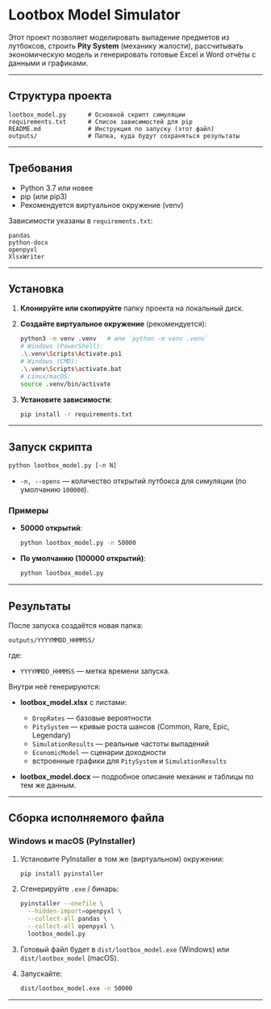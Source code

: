 # Lootbox Model Simulator

Этот проект позволяет моделировать выпадение предметов из лутбоксов, строить **Pity System** (механику жалости), рассчитывать экономическую модель и генерировать готовые Excel и Word отчёты с данными и графиками.

---

## Структура проекта

```
lootbox_model.py      # Основной скрипт симуляции
requirements.txt      # Список зависимостей для pip
README.md             # Инструкция по запуску (этот файл)
outputs/              # Папка, куда будут сохраняться результаты
```

---

## Требования

* Python 3.7 или новее
* pip (или pip3)
* Рекомендуется виртуальное окружение (venv)

Зависимости указаны в `requirements.txt`:

```text
pandas
python-docx
openpyxl
XlsxWriter
```

---

## Установка

1. **Клонируйте или скопируйте** папку проекта на локальный диск.

2. **Создайте виртуальное окружение** (рекомендуется):

   ```bash
   python3 -m venv .venv   # или `python -m venv .venv`
   # Windows (PowerShell):
   .\.venv\Scripts\Activate.ps1
   # Windows (CMD):
   .\.venv\Scripts\activate.bat
   # Linux/macOS:
   source .venv/bin/activate
   ```

3. **Установите зависимости**:

   ```bash
   pip install -r requirements.txt
   ```

---

## Запуск скрипта

```bash
python lootbox_model.py [-n N]
```

* `-n, --opens` — количество открытий лутбокса для симуляции (по умолчанию `100000`).

### Примеры

* **50000 открытий**:

  ```bash
  python lootbox_model.py -n 50000
  ```

* **По умолчанию (100000 открытий)**:

  ```bash
  python lootbox_model.py
  ```

---

## Результаты

После запуска создаётся новая папка:

```
outputs/YYYYMMDD_HHMMSS/
```

где:

* `YYYYMMDD_HHMMSS` — метка времени запуска.

Внутри неё генерируются:

* **lootbox\_model.xlsx** с листами:

  * `DropRates` — базовые вероятности
  * `PitySystem` — кривые роста шансов (Common, Rare, Epic, Legendary)
  * `SimulationResults` — реальные частоты выпадений
  * `EconomicModel` — сценарии доходности

  - встроенные графики для `PitySystem` и `SimulationResults`

* **lootbox\_model.docx** — подробное описание механик и таблицы по тем же данным.

---

## Сборка исполняемого файла

### Windows и macOS (PyInstaller)

1. Установите PyInstaller в том же (виртуальном) окружении:

   ```bash
   pip install pyinstaller
   ```

2. Сгенерируйте `.exe` / бинарь:

   ```bash
   pyinstaller --onefile \
     --hidden-import=openpyxl \
     --collect-all pandas \
     --collect-all openpyxl \
     lootbox_model.py
   ```

3. Готовый файл будет в `dist/lootbox_model.exe` (Windows) или `dist/lootbox_model` (macOS).

4. Запускайте:

   ```bash
   dist/lootbox_model.exe -n 50000
   ```

---

